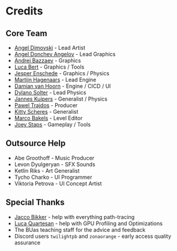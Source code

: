 # Credits

## Core Team
- [Angel Dimovski](https://www.artstation.com/angel_dimovski) - Lead Artist 
- [Angel Donchev Angelov](https://angelov.design) - Lead Graphics 
- [Andrei Bazzaev](https://andreibazzaev.systeme.io/portfolio) - Graphics
- [Luca Bert](https://www.linkedin.com/in/luca-bert-b10794281) - Graphics / Tools
- [Jesper Enschede](https://jesperenschede.nl/) - Graphics / Physics
- [Martijn Hagenaars](https://martijnhagenaars.com/) - Lead Engine 
- [Damian van Hoorn](https://thedimin.github.io/) - Engine / CICD / UI
- [Dylano Solter](https://dylanosolter.wixsite.com/portfolio) - Lead Physics 
- [Jannes Kuipers](https://www.linkedin.com/in/jannes-kuipers-8ab8ab244) - Generalist / Physics
- [Pawel Trajdos](https://www.linkedin.com/in/pawel-trajdos) - Producer
- [Kitty Scheres](https://kittyscheres.github.io/) - Generalist
- [Marco Bakels](https://www.linkedin.com/in/marco-bakels-b17743225) - Level Editor 
- [Joey Staps](https://www.joeystaps.com/) - Gameplay / Tools

## Outsource Help
- Abe Groothoff - Music Producer
- Levon Dyulgeryan - SFX Sounds
- Ketlin Riks - Art Generalist
- Tycho Charko - UI Programmer
- Viktoria Petrova - UI Concept Artist 

## Special Thanks 
- [Jacco Bikker](https://x.com/j_bikker) - help with everything path-tracing
- [Luca Quartesan](https://x.com/lqrtsn?lang=en) - help with GPU Profiling and Optimizations
- The BUas teaching staff for the advice and feedback
- Discord users `twilightpb` and `zonaorange` - early access quality assurance
